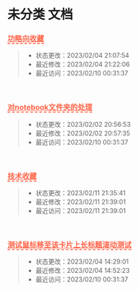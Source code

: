 # 未分类 文档
<h3><a style="color: tomato; border-bottom: 2px dashed tomato;" href="#/notebook/未分类/功略向收藏.md">功略向收藏</a></h3>

> - 状态更改：2023/02/04 21:07:54
> - 最近修改：2023/02/04 21:22:06
> - 最近访问：2023/02/10 00:31:37

<br /><h3><a style="color: tomato; border-bottom: 2px dashed tomato;" href="#/notebook/未分类/对notebook文件夹的处理.md">对notebook文件夹的处理</a></h3>

> - 状态更改：2023/02/02 20:56:53
> - 最近修改：2023/02/02 20:57:35
> - 最近访问：2023/02/10 00:31:37

<br /><h3><a style="color: tomato; border-bottom: 2px dashed tomato;" href="#/notebook/未分类/技术收藏.md">技术收藏</a></h3>

> - 状态更改：2023/02/11 21:35:41
> - 最近修改：2023/02/11 21:39:01
> - 最近访问：2023/02/11 21:39:01

<br /><h3><a style="color: tomato; border-bottom: 2px dashed tomato;" href="#/notebook/未分类/测试鼠标移至该卡片上长标题滚动测试.md">测试鼠标移至该卡片上长标题滚动测试</a></h3>

> - 状态更改：2023/02/04 14:29:01
> - 最近修改：2023/02/04 14:52:23
> - 最近访问：2023/02/10 00:31:37

<br />